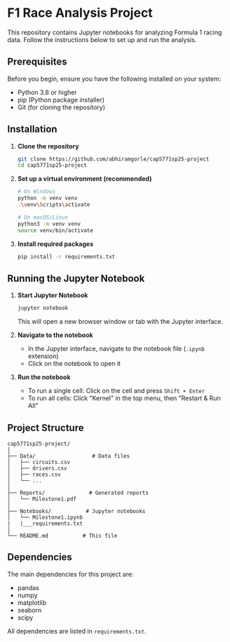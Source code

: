# F1 Race Analysis Project

This repository contains Jupyter notebooks for analyzing Formula 1 racing data. Follow the instructions below to set up and run the analysis.

## Prerequisites

Before you begin, ensure you have the following installed on your system:
- Python 3.8 or higher
- pip (Python package installer)
- Git (for cloning the repository)

## Installation

1. **Clone the repository**
   ```bash
   git clone https://github.com/abhiramgorle/cap5771sp25-project
   cd cap5771sp25-project
   ```

2. **Set up a virtual environment (recommended)**
   ```bash
   # On Windows
   python -m venv venv
   .\venv\Scripts\activate

   # On macOS/Linux
   python3 -m venv venv
   source venv/bin/activate
   ```

3. **Install required packages**
   ```bash
   pip install -r requirements.txt
   ```

## Running the Jupyter Notebook

1. **Start Jupyter Notebook**
   ```bash
   jupyter notebook
   ```
   This will open a new browser window or tab with the Jupyter interface.

2. **Navigate to the notebook**
   - In the Jupyter interface, navigate to the notebook file (`.ipynb` extension)
   - Click on the notebook to open it

3. **Run the notebook**
   - To run a single cell: Click on the cell and press `Shift + Enter`
   - To run all cells: Click "Kernel" in the top menu, then "Restart & Run All"

## Project Structure

```
cap5771sp25-project/
│
├── Data/                  # Data files
│   ├── circuits.csv
│   ├── drivers.csv
│   ├── races.csv
│   └── ...
│
├── Reports/              # Generated reports
│   └── Milestone1.pdf
│
├── Notebooks/           # Jupyter notebooks
│   └── Milestone1.ipynb
|   |___requirements.txt
│
└── README.md           # This file
```

## Dependencies

The main dependencies for this project are:
- pandas
- numpy
- matplotlib
- seaborn
- scipy

All dependencies are listed in `requirements.txt`.
